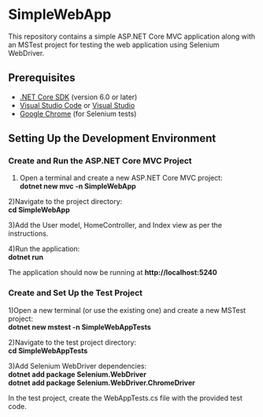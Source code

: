 # SimpleWebApp

This repository contains a simple ASP.NET Core MVC application along with an MSTest project for testing the web application using Selenium WebDriver.

## Prerequisites

- [.NET Core SDK](https://dotnet.microsoft.com/download) (version 6.0 or later)
- [Visual Studio Code](https://code.visualstudio.com/) or [Visual Studio](https://visualstudio.microsoft.com/)
- [Google Chrome](https://www.google.com/chrome/) (for Selenium tests)

## Setting Up the Development Environment

### Create and Run the ASP.NET Core MVC Project
1) Open a terminal and create a new ASP.NET Core MVC project:<br>
**dotnet new mvc -n SimpleWebApp**
   
2)Navigate to the project directory:<br>
**cd SimpleWebApp**

3)Add the User model, HomeController, and Index view as per the instructions.

4)Run the application:<br>
**dotnet run**

The application should now be running at **http://localhost:5240**

### Create and Set Up the Test Project

1)Open a new terminal (or use the existing one) and create a new MSTest project:<br>
**dotnet new mstest -n SimpleWebAppTests**

2)Navigate to the test project directory:<br>
**cd SimpleWebAppTests**

3)Add Selenium WebDriver dependencies:<br>
**dotnet add package Selenium.WebDriver**<br>
**dotnet add package Selenium.WebDriver.ChromeDriver**

In the test project, create the WebAppTests.cs file with the provided test code.
